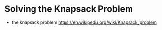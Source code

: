 Solving the Knapsack Problem
============================

* the knapsack problem
  https://en.wikipedia.org/wiki/Knapsack_problem
